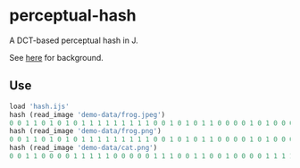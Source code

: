 # perceptual-hash

A DCT-based perceptual hash in J.

See [here](https://www.phash.org/docs/pubs/thesis_zauner.pdf) for background.

## Use

```j
load 'hash.ijs'
hash (read_image 'demo-data/frog.jpeg')
0 0 1 1 0 1 0 1 0 1 1 1 1 1 1 1 1 1 0 0 1 0 1 0 1 1 0 0 0 0 1 0 1 0 0 0 0 1 1 1 0 1 1 0 1 1 0 0 0 0 0 1 1 1 0 1 0 0 1 0 1 0 0 0
hash (read_image 'demo-data/frog.png')
0 0 1 1 0 1 0 1 0 1 1 1 1 1 1 1 1 1 0 0 1 0 1 0 1 1 0 0 0 0 1 0 1 0 0 0 0 1 1 1 0 1 1 0 1 1 0 0 0 0 0 1 1 1 0 1 0 0 1 0 1 0 0 0
hash (read_image 'demo-data/cat.png')
0 0 1 1 0 0 0 0 1 1 1 1 1 0 0 0 0 0 1 1 1 0 0 1 1 0 0 1 0 0 0 0 1 1 1 1 1 0 0 1 0 0 1 1 1 1 0 0 1 1 0 1 1 0 0 0 0 1 1 1 1 0 0 1
```
